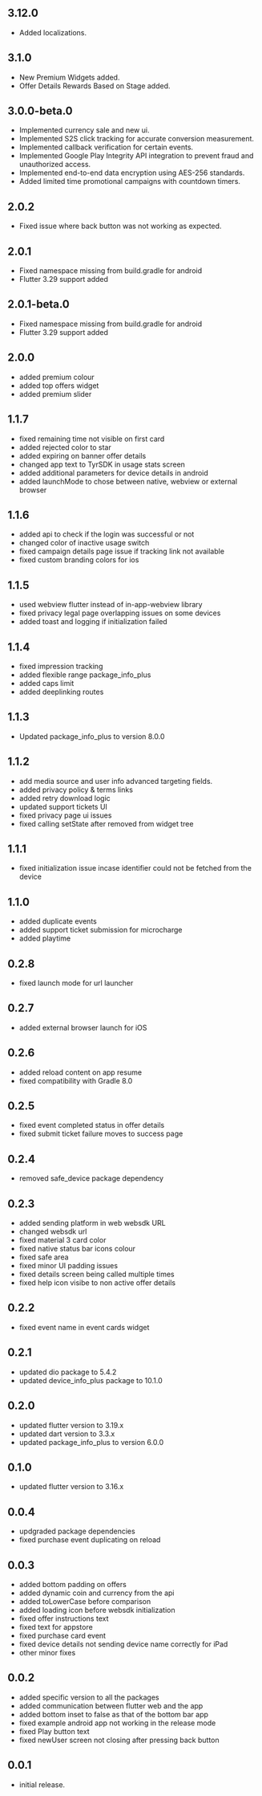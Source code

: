 ## 3.12.0
* Added localizations.

## 3.1.0
* New Premium Widgets added.
* Offer Details Rewards Based on Stage added.

## 3.0.0-beta.0
* Implemented currency sale and new ui.
* Implemented S2S click tracking for accurate conversion measurement.
* Implemented callback verification for certain events.
* Implemented Google Play Integrity API integration to prevent fraud and unauthorized access.
* Implemented end-to-end data encryption using AES-256 standards.
* Added limited time promotional campaigns with countdown timers.

## 2.0.2
* Fixed issue where back button was not working as expected.

## 2.0.1
* Fixed namespace missing from build.gradle for android
* Flutter 3.29 support added

## 2.0.1-beta.0
* Fixed namespace missing from build.gradle for android
* Flutter 3.29 support added

## 2.0.0

* added premium colour
* added top offers widget
* added premium slider

## 1.1.7

- fixed remaining time not visible on first card
- added rejected color to star
- added expiring on banner  offer details
- changed app text to TyrSDK in usage stats screen
- added additional parameters for device details in android
- added launchMode to chose between native, webview or external browser

## 1.1.6

- added api to check if the login was successful or not
- changed color of inactive usage switch
- fixed campaign details page issue if tracking link not available
- fixed custom branding colors for ios

## 1.1.5

- used webview flutter instead of in-app-webview library
- fixed privacy legal page overlapping issues on some devices
- added toast and logging if initialization failed

## 1.1.4

- fixed impression tracking
- added flexible range package_info_plus
- added caps limit
- added deeplinking routes

## 1.1.3

- Updated package_info_plus to version 8.0.0

## 1.1.2

- add media source and user info advanced targeting fields.
- added privacy policy & terms links
- added retry download logic
- updated support tickets UI
- fixed privacy page ui issues
- fixed calling setState  after removed from widget tree

## 1.1.1

- fixed initialization issue incase identifier could not be fetched from the device

## 1.1.0

- added duplicate events
- added support ticket submission for microcharge
- added playtime

## 0.2.8

- fixed launch mode for url launcher

## 0.2.7

- added external browser launch for iOS

## 0.2.6

- added reload content on app resume
- fixed compatibility with Gradle 8.0

## 0.2.5

- fixed event completed status in offer details
- fixed submit ticket failure moves to success page

## 0.2.4

- removed safe_device package dependency

## 0.2.3

- added sending platform in web websdk URL
- changed websdk url
- fixed material 3 card color
- fixed native status bar icons colour
- fixed safe area
- fixed minor UI padding issues
- fixed details screen being called multiple times
- fixed help icon visibe to non active offer details

## 0.2.2

- fixed event name in event cards widget

## 0.2.1

- updated dio package to 5.4.2
- updated device_info_plus package to 10.1.0

## 0.2.0

- updated flutter version to 3.19.x
- updated dart version to 3.3.x
- updated package_info_plus to version 6.0.0

## 0.1.0

- updated flutter version to 3.16.x

## 0.0.4

- updgraded package dependencies
- fixed purchase event duplicating on reload

## 0.0.3

- added bottom padding on offers
- added dynamic coin and currency from the api
- added toLowerCase before comparison
- added loading icon before websdk initialization
- fixed offer instructions text
- fixed text for appstore
- fixed purchase card event
- fixed device details not sending device name correctly for iPad
- other minor fixes

## 0.0.2

- added specific version to all the packages
- added communication between flutter web and the app
- added bottom inset to false as that of the bottom bar app
- fixed example android app not working in the release mode
- fixed Play button text
- fixed newUser screen not closing after pressing back button

## 0.0.1

- initial release.